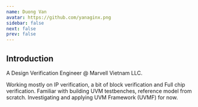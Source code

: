 ```yaml
---
name: Duong Van
avatar: https://github.com/yanaginx.png
sidebar: false
next: false
prev: false
---
```


<AuthorDetail>

## Introduction
A Design Verification Engineer @ Marvell Vietnam LLC. 

Working mostly on IP verification, a bit of block verification and Full chip verification.
Familiar with building UVM testbenches, reference model from scratch.
Investigating and applying UVM Framework (UVMF) for now.

</AuthorDetail>
